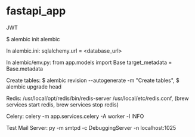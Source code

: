 # fastapi_app

JWT

$ alembic init alembic

In alembic.ini:
sqlalchemy.url = <database_url>

In alembic/env.py:
from app.models import Base
target_metadata = Base.metadata

Create tables:
$ alembic revision --autogenerate -m "Create tables",
$ alembic upgrade head

Redis:
/usr/local/opt/redis/bin/redis-server /usr/local/etc/redis.conf,
(brew services start redis, brew services stop redis)

Celery:
celery -m app.services.celery -A worker -l INFO

Test Mail Server:
py -m smtpd -c DebuggingServer -n localhost:1025


